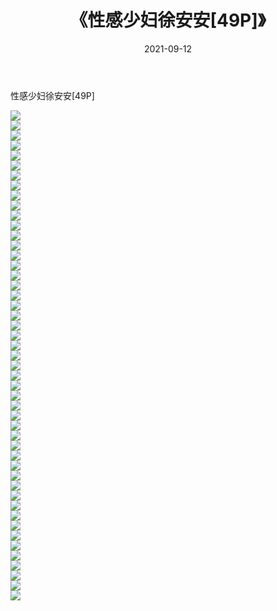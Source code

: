 ﻿---
layout: post
title:  《性感少妇徐安安[49P]》
date:   2021-09-12
img: http://img.660000.xyz/Sharelink/性感/2021/性感少妇徐安安[49P]/000.jpg
categories: [美女, 清纯, 唯美]
---

性感少妇徐安安[49P]

  ![](http://img.660000.xyz/Sharelink/性感/2021/性感少妇徐安安[49P]/001.jpg) <br> ![](http://img.660000.xyz/Sharelink/性感/2021/性感少妇徐安安[49P]/002.jpg) <br> ![](http://img.660000.xyz/Sharelink/性感/2021/性感少妇徐安安[49P]/003.jpg) <br> ![](http://img.660000.xyz/Sharelink/性感/2021/性感少妇徐安安[49P]/004.jpg) <br> ![](http://img.660000.xyz/Sharelink/性感/2021/性感少妇徐安安[49P]/005.jpg) <br> ![](http://img.660000.xyz/Sharelink/性感/2021/性感少妇徐安安[49P]/006.jpg) <br> ![](http://img.660000.xyz/Sharelink/性感/2021/性感少妇徐安安[49P]/007.jpg) <br> ![](http://img.660000.xyz/Sharelink/性感/2021/性感少妇徐安安[49P]/008.jpg) <br> ![](http://img.660000.xyz/Sharelink/性感/2021/性感少妇徐安安[49P]/009.jpg) <br> ![](http://img.660000.xyz/Sharelink/性感/2021/性感少妇徐安安[49P]/010.jpg) <br> ![](http://img.660000.xyz/Sharelink/性感/2021/性感少妇徐安安[49P]/011.jpg) <br> ![](http://img.660000.xyz/Sharelink/性感/2021/性感少妇徐安安[49P]/012.jpg) <br> ![](http://img.660000.xyz/Sharelink/性感/2021/性感少妇徐安安[49P]/013.jpg) <br> ![](http://img.660000.xyz/Sharelink/性感/2021/性感少妇徐安安[49P]/014.jpg) <br> ![](http://img.660000.xyz/Sharelink/性感/2021/性感少妇徐安安[49P]/015.jpg) <br> ![](http://img.660000.xyz/Sharelink/性感/2021/性感少妇徐安安[49P]/016.jpg) <br> ![](http://img.660000.xyz/Sharelink/性感/2021/性感少妇徐安安[49P]/017.jpg) <br> ![](http://img.660000.xyz/Sharelink/性感/2021/性感少妇徐安安[49P]/018.jpg) <br> ![](http://img.660000.xyz/Sharelink/性感/2021/性感少妇徐安安[49P]/019.jpg) <br> ![](http://img.660000.xyz/Sharelink/性感/2021/性感少妇徐安安[49P]/020.jpg) <br> ![](http://img.660000.xyz/Sharelink/性感/2021/性感少妇徐安安[49P]/021.jpg) <br> ![](http://img.660000.xyz/Sharelink/性感/2021/性感少妇徐安安[49P]/022.jpg) <br> ![](http://img.660000.xyz/Sharelink/性感/2021/性感少妇徐安安[49P]/023.jpg) <br> ![](http://img.660000.xyz/Sharelink/性感/2021/性感少妇徐安安[49P]/024.jpg) <br> ![](http://img.660000.xyz/Sharelink/性感/2021/性感少妇徐安安[49P]/025.jpg) <br> ![](http://img.660000.xyz/Sharelink/性感/2021/性感少妇徐安安[49P]/026.jpg) <br> ![](http://img.660000.xyz/Sharelink/性感/2021/性感少妇徐安安[49P]/027.jpg) <br> ![](http://img.660000.xyz/Sharelink/性感/2021/性感少妇徐安安[49P]/028.jpg) <br> ![](http://img.660000.xyz/Sharelink/性感/2021/性感少妇徐安安[49P]/029.jpg) <br> ![](http://img.660000.xyz/Sharelink/性感/2021/性感少妇徐安安[49P]/030.jpg) <br> ![](http://img.660000.xyz/Sharelink/性感/2021/性感少妇徐安安[49P]/031.jpg) <br> ![](http://img.660000.xyz/Sharelink/性感/2021/性感少妇徐安安[49P]/032.jpg) <br> ![](http://img.660000.xyz/Sharelink/性感/2021/性感少妇徐安安[49P]/033.jpg) <br> ![](http://img.660000.xyz/Sharelink/性感/2021/性感少妇徐安安[49P]/034.jpg) <br> ![](http://img.660000.xyz/Sharelink/性感/2021/性感少妇徐安安[49P]/035.jpg) <br> ![](http://img.660000.xyz/Sharelink/性感/2021/性感少妇徐安安[49P]/036.jpg) <br> ![](http://img.660000.xyz/Sharelink/性感/2021/性感少妇徐安安[49P]/037.jpg) <br> ![](http://img.660000.xyz/Sharelink/性感/2021/性感少妇徐安安[49P]/038.jpg) <br> ![](http://img.660000.xyz/Sharelink/性感/2021/性感少妇徐安安[49P]/039.jpg) <br> ![](http://img.660000.xyz/Sharelink/性感/2021/性感少妇徐安安[49P]/040.jpg) <br> ![](http://img.660000.xyz/Sharelink/性感/2021/性感少妇徐安安[49P]/041.jpg) <br> ![](http://img.660000.xyz/Sharelink/性感/2021/性感少妇徐安安[49P]/042.jpg) <br> ![](http://img.660000.xyz/Sharelink/性感/2021/性感少妇徐安安[49P]/043.jpg) <br> ![](http://img.660000.xyz/Sharelink/性感/2021/性感少妇徐安安[49P]/044.jpg) <br> ![](http://img.660000.xyz/Sharelink/性感/2021/性感少妇徐安安[49P]/045.jpg) <br> ![](http://img.660000.xyz/Sharelink/性感/2021/性感少妇徐安安[49P]/046.jpg) <br> ![](http://img.660000.xyz/Sharelink/性感/2021/性感少妇徐安安[49P]/047.jpg) <br> ![](http://img.660000.xyz/Sharelink/性感/2021/性感少妇徐安安[49P]/048.jpg) <br> ![](http://img.660000.xyz/Sharelink/性感/2021/性感少妇徐安安[49P]/049.jpg) <br>